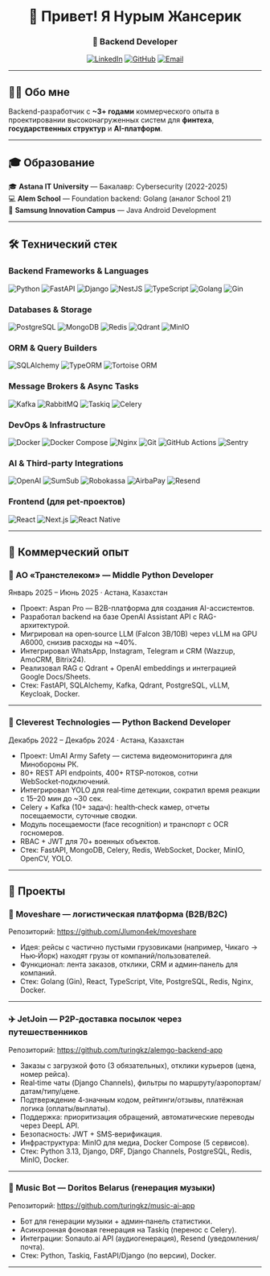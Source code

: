 <div align="center">
  
# 👋 Привет! Я Нурым Жансерик

### 🚀 Backend Developer 

[![LinkedIn](https://img.shields.io/badge/LinkedIn-0077B5?style=for-the-badge&logo=linkedin&logoColor=white)](https://linkedin.com/in/zhanserik-nurym)
[![GitHub](https://img.shields.io/badge/GitHub-100000?style=for-the-badge&logo=github&logoColor=white)](https://github.com/Jlumon4ek)
[![Email](https://img.shields.io/badge/Email-D14836?style=for-the-badge&logo=gmail&logoColor=white)](mailto:nurymzhanserik@gmail.com)

</div>

---

## 👨‍💻 Обо мне

Backend-разработчик с **~3+ годами** коммерческого опыта в проектировании высоконагруженных систем для **финтеха**, **государственных структур** и **AI-платформ**.

---
## 🎓 Образование

🎓 **Astana IT University** — Бакалавр: Cybersecurity (2022-2025)  
💻 **Alem School** — Foundation backend: Golang (аналог School 21)  
📱 **Samsung Innovation Campus** — Java Android Development

---
## 🛠️ Технический стек

### Backend Frameworks & Languages
![Python](https://img.shields.io/badge/Python-3776AB?style=for-the-badge&logo=python&logoColor=white)
![FastAPI](https://img.shields.io/badge/FastAPI-009688?style=for-the-badge&logo=fastapi&logoColor=white)
![Django](https://img.shields.io/badge/Django-092E20?style=for-the-badge&logo=django&logoColor=white)
![NestJS](https://img.shields.io/badge/NestJS-E0234E?style=for-the-badge&logo=nestjs&logoColor=white)
![TypeScript](https://img.shields.io/badge/TypeScript-3178C6?style=for-the-badge&logo=typescript&logoColor=white)
![Golang](https://img.shields.io/badge/Go-00ADD8?style=for-the-badge&logo=go&logoColor=white)
![Gin](https://img.shields.io/badge/Gin-00ADD8?style=for-the-badge&logo=go&logoColor=white)

### Databases & Storage
![PostgreSQL](https://img.shields.io/badge/PostgreSQL-4169E1?style=for-the-badge&logo=postgresql&logoColor=white)
![MongoDB](https://img.shields.io/badge/MongoDB-47A248?style=for-the-badge&logo=mongodb&logoColor=white)
![Redis](https://img.shields.io/badge/Redis-DC382D?style=for-the-badge&logo=redis&logoColor=white)
![Qdrant](https://img.shields.io/badge/Qdrant-DC244C?style=for-the-badge&logoColor=white)
![MinIO](https://img.shields.io/badge/MinIO-C72E49?style=for-the-badge&logo=minio&logoColor=white)

### ORM & Query Builders
![SQLAlchemy](https://img.shields.io/badge/SQLAlchemy-D71F00?style=for-the-badge&logo=python&logoColor=white)
![TypeORM](https://img.shields.io/badge/TypeORM-FE0803?style=for-the-badge&logo=typeorm&logoColor=white)
![Tortoise ORM](https://img.shields.io/badge/Tortoise_ORM-3776AB?style=for-the-badge&logo=python&logoColor=white)

### Message Brokers & Async Tasks
![Kafka](https://img.shields.io/badge/Apache_Kafka-231F20?style=for-the-badge&logo=apache-kafka&logoColor=white)
![RabbitMQ](https://img.shields.io/badge/RabbitMQ-FF6600?style=for-the-badge&logo=rabbitmq&logoColor=white)
![Taskiq](https://img.shields.io/badge/Taskiq-3776AB?style=for-the-badge&logo=python&logoColor=white)
![Celery](https://img.shields.io/badge/Celery-37814A?style=for-the-badge&logo=celery&logoColor=white)

### DevOps & Infrastructure
![Docker](https://img.shields.io/badge/Docker-2496ED?style=for-the-badge&logo=docker&logoColor=white)
![Docker Compose](https://img.shields.io/badge/Docker_Compose-2496ED?style=for-the-badge&logo=docker&logoColor=white)
![Nginx](https://img.shields.io/badge/Nginx-009639?style=for-the-badge&logo=nginx&logoColor=white)
![Git](https://img.shields.io/badge/Git-F05032?style=for-the-badge&logo=git&logoColor=white)
![GitHub Actions](https://img.shields.io/badge/GitHub_Actions-2088FF?style=for-the-badge&logo=github-actions&logoColor=white)
![Sentry](https://img.shields.io/badge/Sentry-362D59?style=for-the-badge&logo=sentry&logoColor=white)


### AI & Third-party Integrations
![OpenAI](https://img.shields.io/badge/OpenAI-412991?style=for-the-badge&logo=openai&logoColor=white)
![SumSub](https://img.shields.io/badge/SumSub-4285F4?style=for-the-badge&logoColor=white)
![Robokassa](https://img.shields.io/badge/Robokassa-FF6B00?style=for-the-badge&logoColor=white)
![AirbaPay](https://img.shields.io/badge/AirbaPay-00A859?style=for-the-badge&logoColor=white)
![Resend](https://img.shields.io/badge/Resend-000000?style=for-the-badge&logo=resend&logoColor=white)

### Frontend (для pet-проектов)
![React](https://img.shields.io/badge/React-61DAFB?style=for-the-badge&logo=react&logoColor=black)
![Next.js](https://img.shields.io/badge/Next.js-000000?style=for-the-badge&logo=nextdotjs&logoColor=white)
![React Native](https://img.shields.io/badge/React_Native-61DAFB?style=for-the-badge&logo=react&logoColor=black)

--- 

## 💼 Коммерческий опыт

### 🏢 АО «Транстелеком» — Middle Python Developer
Январь 2025 – Июнь 2025 · Астана, Казахстан

- Проект: Aspan Pro — B2B-платформа для создания AI-ассистентов.
- Разработал backend на базе OpenAI Assistant API с RAG-архитектурой.
- Мигрировал на open‑source LLM (Falcon 3B/10B) через vLLM на GPU A6000, снизив расходы на ~40%.
- Интегрировал WhatsApp, Instagram, Telegram и CRM (Wazzup, AmoCRM, Bitrix24).
- Реализовал RAG с Qdrant + OpenAI embeddings и интеграцией Google Docs/Sheets.
- Стек: FastAPI, SQLAlchemy, Kafka, Qdrant, PostgreSQL, vLLM, Keycloak, Docker.

---

### 🏢 Cleverest Technologies — Python Backend Developer
Декабрь 2022 – Декабрь 2024 · Астана, Казахстан

- Проект: UmAI Army Safety — система видеомониторинга для Минобороны РК.
- 80+ REST API endpoints, 400+ RTSP‑потоков, сотни WebSocket‑подключений.
- Интегрировал YOLO для real‑time детекции, сократил время реакции с 15–20 мин до ~30 сек.
- Celery + Kafka (10+ задач): health‑check камер, отчеты посещаемости, суточные сводки.
- Модуль посещаемости (face recognition) и транспорт с OCR госномеров.
- RBAC + JWT для 70+ военных объектов.
- Стек: FastAPI, MongoDB, Celery, Redis, WebSocket, Docker, MinIO, OpenCV, YOLO.

---

## 🧱 Проекты

### 🚚 Moveshare — логистическая платформа (B2B/B2C)
Репозиторий: https://github.com/Jlumon4ek/moveshare

- Идея: рейсы с частично пустыми грузовиками (например, Чикаго → Нью‑Йорк) находят грузы от компаний/пользователей.
- Функционал: лента заказов, отклики, CRM и админ‑панель для компаний.
- Стек: Golang (Gin), React, TypeScript, Vite, PostgreSQL, Redis, Nginx, Docker.

---

### ✈️ JetJoin — P2P‑доставка посылок через путешественников
Репозиторий: https://github.com/turingkz/alemgo-backend-app

- Заказы с загрузкой фото (3 обязательных), отклики курьеров (цена, номер рейса).
- Real‑time чаты (Django Channels), фильтры по маршруту/аэропортам/датам/типу/цене.
- Подтверждение 4‑значным кодом, рейтинги/отзывы, платёжная логика (оплаты/выплаты).
- Поддержка: приоритизация обращений, автоматические переводы через DeepL API.
- Безопасность: JWT + SMS‑верификация.
- Инфраструктура: MinIO для медиа, Docker Compose (5 сервисов).
- Стек: Python 3.13, Django, DRF, Django Channels, PostgreSQL, Redis, MinIO, Docker.

---

### 🎵 Music Bot — Doritos Belarus (генерация музыки)
Репозиторий: https://github.com/turingkz/music-ai-app

- Бот для генерации музыки + админ‑панель статистики.
- Асинхронная фоновая генерация на Taskiq (перенос с Celery).
- Интеграции: Sonauto.ai API (аудиогенерация), Resend (уведомления/почта).
- Стек: Python, Taskiq, FastAPI/Django (по версии), Docker.

---



